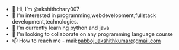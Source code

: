 - 👋 Hi, I’m @akshithchary007
- 👀 I’m interested in programming,webdevelopment,fullstack development,technologies.
- 🌱 I’m currently learning python and java
- 💞️ I’m looking to collaborate on any programming language course
- 📫 How to reach me - mail:pabbojuakshithkumar@gmail.com

<!---
akshithchary007/akshithchary007 is a ✨ special ✨ repository because its `README.md` (this file) appears on your GitHub profile.
You can click the Preview link to take a look at your changes.
--->
